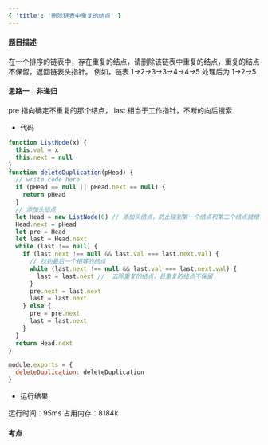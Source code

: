 ```yaml
---
{ 'title': '删除链表中重复的结点' }
---
```


#### 题目描述

在一个排序的链表中，存在重复的结点，请删除该链表中重复的结点，重复的结点不保留，返回链表头指针。 例如，链表 1->2->3->3->4->4->5 处理后为 1->2->5

#### 思路一：非递归

pre 指向确定不重复的那个结点， last 相当于工作指针，不断的向后搜索

- 代码

```js
function ListNode(x) {
  this.val = x
  this.next = null
}
function deleteDuplication(pHead) {
  // write code here
  if (pHead == null || pHead.next == null) {
    return pHead
  }
  // 添加头结点
  let Head = new ListNode(0) // 添加头结点，防止碰到第一个结点和第二个结点就相等的情况
  Head.next = pHead
  let pre = Head
  let last = Head.next
  while (last !== null) {
    if (last.next !== null && last.val === last.next.val) {
      // 找到最后一个相等的结点
      while (last.next !== null && last.val === last.next.val) {
        last = last.next //  去除重复的结点，且重复的结点不保留
      }
      pre.next = last.next
      last = last.next
    } else {
      pre = pre.next
      last = last.next
    }
  }
  return Head.next
}

module.exports = {
  deleteDuplication: deleteDuplication
}
```

- 运行结果

运行时间：95ms
占用内存：8184k

#### 考点
